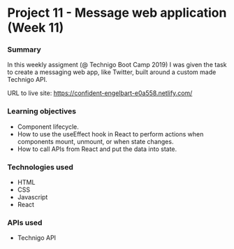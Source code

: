 # Project 11 - Message web application (Week 11)

### Summary

In this weekly assigment (@ Technigo Boot Camp 2019) I was given the task to create a messaging web app, like Twitter, built around a custom made Technigo API.

URL to live site: https://confident-engelbart-e0a558.netlify.com/

### Learning objectives

- Component lifecycle.
- How to use the useEffect hook in React to perform actions when components mount, unmount, or when state changes.
- How to call APIs from React and put the data into state.

### Technologies used

- HTML
- CSS
- Javascript
- React

### APIs used

- Technigo API  